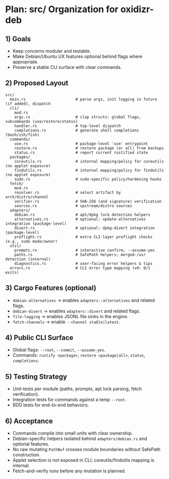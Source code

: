 # Plan: src/ Organization for oxidizr-deb

## 1) Goals

- Keep concerns modular and testable.
- Make Debian/Ubuntu UX features optional behind flags where appropriate.
- Preserve a stable CLI surface with clear commands.

## 2) Proposed Layout

```
src/
  main.rs                      # parse args, init logging in future (if added), dispatch
  cli/
    mod.rs
    args.rs                    # clap structs: global flags, subcommands (use/restore/status)
    handler.rs                 # top-level dispatch
    completions.rs             # generate shell completions (bash/zsh/fish)
  commands/
    use.rs                     # package-level 'use' entrypoint
    restore.rs                 # restore package (or all) from backups
    status.rs                  # report current rustified state
  packages/
    coreutils.rs               # internal mapping/policy for coreutils (no applet exposure)
    findutils.rs               # internal mapping/policy for findutils (no applet exposure)
    sudo.rs                    # sudo-specific policy/hardening hooks
  fetch/
    mod.rs
    resolver.rs                # select artifact by arch/distro/channel
    verifier.rs                # SHA-256 (and signature) verification
    sources.rs                 # upstream/distro sources
  adapters/
    debian.rs                  # apt/dpkg lock detection helpers
    alternatives.rs            # optional: update-alternatives integration (package-level)
    divert.rs                  # optional: dpkg-divert integration (package-level)
    preflight.rs               # extra CLI-layer preflight checks (e.g., sudo mode/owner)
  util/
    prompts.rs                 # interactive confirm; --assume-yes
    paths.rs                   # SafePath helpers; merged-/usr detection (internal)
    diagnostics.rs             # user-facing error helpers & tips
  errors.rs                    # CLI error type mapping (v0: 0/1 exits)
```

## 3) Cargo Features (optional)

- `debian-alternatives` → enables `adapters::alternatives` and related flags.
- `debian-divert` → enables `adapters::divert` and related flags.
- `file-logging` → enables JSONL file sinks in the engine.
- `fetch-channels` → enable `--channel stable|latest`.

## 4) Public CLI Surface

- Global flags: `--root`, `--commit`, `--assume-yes`.
- Commands: `rustify <package>`, `restore <package|all>`, `status`, `completions`.

## 5) Testing Strategy

- Unit-tests per module (paths, prompts, apt lock parsing, fetch verification).
- Integration tests for commands against a temp `--root`.
- BDD tests for end-to-end behaviors.

## 6) Acceptance

- Commands compile into small units with clear ownership.
- Debian-specific helpers isolated behind `adapters/debian.rs` and optional features.
- No raw mutating `PathBuf` crosses module boundaries without SafePath construction.
- Applet selection is not exposed in CLI; coreutils/findutils mapping is internal.
- Fetch-and-verify runs before any mutation is planned.
